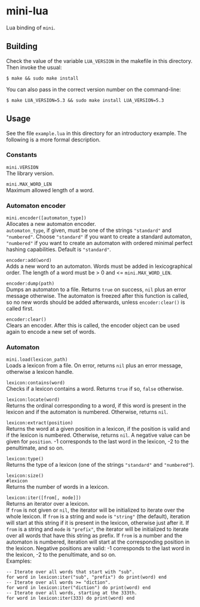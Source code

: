 # mini-lua

Lua binding of `mini`.


## Building

Check the value of the variable `LUA_VERSION` in the makefile in this directory.
Then invoke the usual:

    $ make && sudo make install

You can also pass in the correct version number on the command-line:

    $ make LUA_VERSION=5.3 && sudo make install LUA_VERSION=5.3


## Usage

See the file `example.lua` in this directory for an introductory example. The
following is a more formal description.


### Constants

`mini.VERSION`  
The library version.

`mini.MAX_WORD_LEN`  
Maximum allowed length of a word.


### Automaton encoder

`mini.encoder([automaton_type])`  
Allocates a new automaton encoder.  
`automaton_type`, if given, must be one of the strings `"standard"` and
`"numbered"`. Choose `"standard"` if you want to create a standard automaton,
`"numbered"` if you want to create an automaton with ordered minimal perfect
hashing capabilities. Default is `"standard"`.

`encoder:add(word)`  
Adds a new word to an automaton. Words must be added in lexicographical order.
The length of a word must be > 0 and <= `mini.MAX_WORD_LEN`.

`encoder:dump(path)`  
Dumps an automaton to a file. Returns `true` on success, `nil` plus an error
message otherwise. The automaton is freezed after this function is called, so no
new words should be added afterwards, unless `encoder:clear()` is called first.

`encoder:clear()`  
Clears an encoder. After this is called, the encoder object can be used again to
encode a new set of words.


### Automaton

`mini.load(lexicon_path)`  
Loads a lexicon from a file. On error, returns `nil` plus an error message,
otherwise a lexicon handle.

`lexicon:contains(word)`  
Checks if a lexicon contains a word. Returns `true` if so, `false` otherwise.

`lexicon:locate(word)`  
Returns the ordinal corresponding to a word, if this word is present in the
lexicon and if the automaton is numbered. Otherwise, returns `nil`.

`lexicon:extract(position)`  
Returns the word at a given position in a lexicon, if the position is valid and
if the lexicon is numbered. Otherwise, returns `nil`. A negative value can be
given for `position`. -1 corresponds to the last word in the lexicon, -2 to the
penultimate, and so on.

`lexicon:type()`  
Returns the type of a lexicon (one of the strings `"standard"` and
`"numbered"`).

`lexicon:size()`  
`#lexicon`  
Returns the number of words in a lexicon.

`lexicon:iter([from[, mode]])`  
Returns an iterator over a lexicon.  
If `from` is not given or `nil`, the iterator will be initialized to iterate
over the whole lexicon. If `from` is a string and `mode` is `"string"` (the
default), iteration will start at this string if it is present in the lexicon,
otherwise just after it. If `from` is a string and `mode` is `"prefix"`, the
iterator will be initialized to iterate over all words that have this string as
prefix. If `from` is a number and the automaton is numbered, iteration will
start at the corresponding position in the lexicon. Negative positions are
valid: -1 corresponds to the last word in the lexicon, -2 to the penultimate,
and so on.  
Examples:

    -- Iterate over all words that start with "sub".
    for word in lexicon:iter("sub", "prefix") do print(word) end
    -- Iterate over all words >= "diction".
    for word in lexicon:iter("diction") do print(word) end
    -- Iterate over all words, starting at the 333th.
    for word in lexicon:iter(333) do print(word) end
